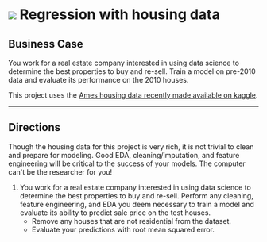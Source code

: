 # ![](https://ga-dash.s3.amazonaws.com/production/assets/logo-9f88ae6c9c3871690e33280fcf557f33.png) Regression with housing data

## Business Case

You work for a real estate company interested in using data science to determine the best properties to buy and re-sell. Train a model on pre-2010 data and evaluate its performance on the 2010 houses.

This project uses the [Ames housing data recently made available on kaggle](https://www.kaggle.com/c/house-prices-advanced-regression-techniques).

---

## Directions

Though the housing data for this project is very rich, it is not trivial to clean and prepare for modeling. Good EDA, cleaning/imputation, and feature engineering will be critical to the success of your models. The computer can't be the researcher for you!

1. You work for a real estate company interested in using data science to determine the best properties to buy and re-sell. Perform any cleaning, feature engineering, and EDA you deem necessary to train a model and evaluate its ability to predict sale price on the test houses.
    * Remove any houses that are not residential from the dataset.
    * Evaluate your predictions with root mean squared error.
